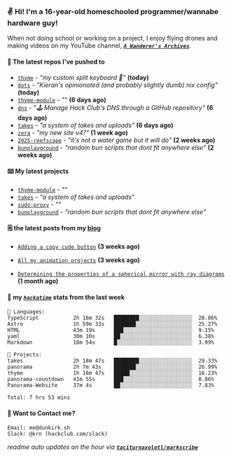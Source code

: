 ### ✌️ Hi! I'm a 16-year-old homeschooled programmer/wannabe hardware guy!

When not doing school or working on a project, I enjoy flying drones and making videos on my YouTube channel, [**_`A Wanderer's Archives`_**](https://youtube.com/@wanderer.archives).

#### 👷 The latest repos I've pushed to

- [`thyme`](https://github.com/taciturnaxolotl/thyme) - _"my custom split keyboard 🫶"_ **(today)**
- [`dots`](https://github.com/taciturnaxolotl/dots) - _"Kieran's opinionated (and probably slightly dumb) nix config"_ **(today)**
- [`thyme-module`](https://github.com/taciturnaxolotl/thyme-module) - _""_ **(6 days ago)**
- [`dns`](https://github.com/hackclub/dns) - _"🕹 Manage Hack Club's DNS through a GitHub repository"_ **(6 days ago)**
- [`takes`](https://github.com/taciturnaxolotl/takes) - _"a system of takes and uploads"_ **(6 days ago)**
- [`zera`](https://github.com/taciturnaxolotl/zera) - _"my new site v4?"_ **(1 week ago)**
- [`2025-reefscape`](https://github.com/df1317/2025-reefscape) - _"it's not a water game but it will do"_ **(2 weeks ago)**
- [`bunplayground`](https://github.com/taciturnaxolotl/bunplayground) - _"random bun scripts that dont fit anywhere else"_ **(2 weeks ago)**

#### ⌨️ My latest projects

- [`thyme-module`](https://github.com/taciturnaxolotl/thyme-module) - _""_
- [`takes`](https://github.com/taciturnaxolotl/takes) - _"a system of takes and uploads"_
- [`sudo-proxy`](https://github.com/taciturnaxolotl/sudo-proxy) - _""_
- [`bunplayground`](https://github.com/taciturnaxolotl/bunplayground) - _"random bun scripts that dont fit anywhere else"_

#### 🗒️ the latest posts from my [blog](https://dunkirk.sh)

- [`Adding a copy code button`](https://dunkirk.sh/blog/adding-a-copy-button/) **(3 weeks ago)**

- [`All my animation projects`](https://dunkirk.sh/blog/my-animations/) **(3 weeks ago)**

- [`Determining the properties of a spherical mirror with ray diagrams`](https://dunkirk.sh/blog/spherical-ray-diagrams/) **(1 month ago)**



#### 📡 my [_`hackatime`_](https://waka.hackclub.com) stats from the last week

```text
💾 Languages:
TypeScript           2h 16m 32s   ████████░░░░░░░░░░░░░░░░░  28.86%
Astro                1h 59m 33s   ███████░░░░░░░░░░░░░░░░░░  25.27%
HTML                 43m 19s      ███░░░░░░░░░░░░░░░░░░░░░░  9.15%
yaml                 30m 10s      ██░░░░░░░░░░░░░░░░░░░░░░░  6.38%
Markdown             18m 54s      █░░░░░░░░░░░░░░░░░░░░░░░░  3.99%

💼 Projects:
takes                2h 18m 47s   ████████░░░░░░░░░░░░░░░░░  29.33%
panorama             2h 7m 43s    ███████░░░░░░░░░░░░░░░░░░  26.99%
thyme                1h 16m 47s   █████░░░░░░░░░░░░░░░░░░░░  16.23%
panorama-countdown   41m 55s      ███░░░░░░░░░░░░░░░░░░░░░░  8.86%
Panorama-Website     37m 4s       ██░░░░░░░░░░░░░░░░░░░░░░░  7.83%

Total: 7 hrs 53 mins
```

#### 📮 Want to Contact me?

```text
Email: me@dunkirk.sh
Slack: @krn (hackclub.com/slack)
```

_readme auto updates on the hour via [**`taciturnaxolotl/markscribe`**](https://github.com/taciturnaxolotl/markscribe)_
